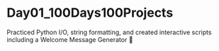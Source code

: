 # Day01_100Days100Projects
Practiced Python I/O, string formatting, and created interactive scripts including a Welcome Message Generator 🎯
